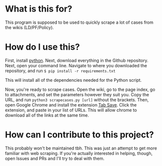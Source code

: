 # What is this for?

This program is supposed to be used to quickly scrape a lot of cases from the wikis (LD/PF/Policy).

# How do I use this?

First, install [python](https://www.python.org/). Next, download everything in the Github repository. Next, open your command line. Navigate to where you downloaded the repository, and run `$ pip install -r requirements.txt`

This will install all of the dependencies needed for the Python script.


Now, you're ready to scrape cases. Open the wiki, go to the page index, go to attachments, and set the parameters however they suit you. Copy the URL, and run `python3 scrapecases.py [url]` without the brackets. Then, open Google Chrome and install the extension [Tab Save](https://chrome.google.com/webstore/detail/tab-save/lkngoeaeclaebmpkgapchgjdbaekacki). Click the extension, and paste in your list of URLs. This will allow chrome to download all of the links at the same time.

# How can I contribute to this project?

This probably won't be maintained tbh. This was just an attempt to get more familiar with web scraping. If you're actually interested in helping, though, open Issues and PRs and I'll try to deal with them.